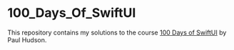 # 100_Days_Of_SwiftUI

This repository contains my solutions to the course [100 Days of SwiftUI](https://www.hackingwithswift.com/100/swiftui) by Paul Hudson.
